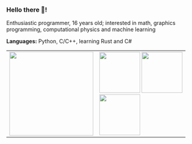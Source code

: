 ### Hello there 👋!

Enthusiastic programmer, 16 years old; interested in math, graphics programming, computational physics and machine learning

**Languages:** Python, C/C++, learning Rust and C#

<table> 
   <tr> 
      <td><picture>
  <source
    srcset="https://leetcard.jacoblin.cool/Yilmaz04?theme=dark&font=Noto%20Sans%20Hanifi%20Rohingya&bg_color=0d1117&title_color=c7cfd8&text_color=979da3&border_color=30363d&ext=activity"
    media="(prefers-color-scheme: dark)"
  />
  <source
    srcset="https://leetcard.jacoblin.cool/Yilmaz04?theme=light&font=Noto%20Sans%20Hanifi%20Rohingya&ext=activity"
    media="(prefers-color-scheme: light), (prefers-color-scheme: no-preference)"
  />
  <img src="https://leetcard.jacoblin.cool/Yilmaz04?theme=dark&font=Noto%20Sans%20Hanifi%20Rohingya&bg_color=0d1117&title_color=c7cfd8&text_color=979da3&border_color=30363d&ext=activity" height="220px" />
</picture></td> 
      <td><div>
  <picture>
    <source
      srcset="https://github-readme-stats.vercel.app/api?username=Yilmaz4&custom_title=My%20GitHub%20stats&theme=dark&bg_color=101010&title_color=efefef&text_color=979da3&border_color=30363d&hide=issues,contribs&show_icons=true"
      media="(prefers-color-scheme: dark)"
    />
    <source
      srcset="https://github-readme-stats.vercel.app/api?username=Yilmaz4&custom_title=My%20GitHub%20stats&hide=issues,contribs&show_icons=true"
      media="(prefers-color-scheme: light), (prefers-color-scheme: no-preference)"
    />
    <img src="https://github-readme-stats.vercel.app/api?username=Yilmaz4&custom_title=My%20GitHub%20stats&hide=issues,contribs&show_icons=true" height="107px" />
  </picture>
  <picture>
    <source
      srcset="https://github-readme-stats.vercel.app/api/top-langs/?username=Yilmaz4&theme=dark&layout=compact&bg_color=101010&cache_seconds=1703&title_color=efefef&text_color=979da3&border_color=30363d&custom_title=My%20top%20languages&hide=tcl,html,Batchfile,Makefile,Objective-C,CMake,Cython"
      media="(prefers-color-scheme: dark)"
    />
    <source
      srcset="https://github-readme-stats.vercel.app/api/top-langs/?username=Yilmaz4&layout=compact&cache_seconds=1703&custom_title=My%20top%20languages&hide=tcl,html,Batchfile,Makefile,Objective-C,CMake,Cython"
      media="(prefers-color-scheme: light), (prefers-color-scheme: no-preference)"
    />
    <img src="https://github-readme-stats.vercel.app/api/top-langs/?username=Yilmaz4&layout=compact&cache_seconds=1703&custom_title=My%20top%20languages&hide=tcl,html,Batchfile,Makefile,Objective-C,CMake,Cython" height="107px" />
  </picture>
  <br>
  <picture>
    <source
      srcset="https://github-readme-stats.vercel.app/api/wakatime?username=Yilmaz4&show_icons=true&theme=dark&bg_color=101010&cache_seconds=57&title_color=efefef&text_color=979da3&border_color=30363d&include_all_commits=True&custom_title=My%20coding%20stats%20this%20week"
      media="(prefers-color-scheme: dark)"
    />
    <source
      srcset="https://github-readme-stats.vercel.app/api/wakatime?username=Yilmaz4&show_icons=true&cache_seconds=57&hide=markdown,text,other,html&include_all_commits=True&custom_title=My%20coding%20stats%20this%20week"
      media="(prefers-color-scheme: light), (prefers-color-scheme: no-preference)"
    />
    <img src="https://github-readme-stats.vercel.app/api/wakatime?username=Yilmaz4&show_icons=true&cache_seconds=50&hide=markdown,text,other,html&include_all_commits=True&custom_title=My%20coding%20stats%20this%20week" height="107px" />
  </picture>
</div></td> 
   </tr> 
</table> 







